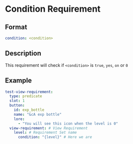 # Condition Requirement

## Format
```yaml
condition: <condition>
```

## Description
This requirement will check if `<condition>` is `true`, `yes`, `on` or `0`

## Example
```yaml
test-view-requirement:
  type: predicate
  slot: 1
  button:
    id: exp_bottle
    name: "&cA exp bottle"
    lore:
      - "You will see this icon when the level is 0"
  view-requirement: # View Requirement
    level: # Requirement Set name
      condition: "{level}" # Here we are
```